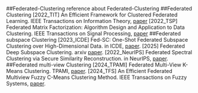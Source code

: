 ##Federated-Clustering
reference about Federated-Clustering
##Federated Clustering
[2022_TIT] An Efficient Framework for Clustered Federated Learning. IEEE Transactions on Information Theory, [paper](https://ieeexplore.ieee.org/abstract/document/9832954)
[2022_TSP] Federated Matrix Factorization: Algorithm Design and Application to Data Clustering. IEEE Transactions on Signal Processing, [paper](https://ieeexplore.ieee.org/document/9713943)
##Federated subspace Clustering
[2023_ICDE] Fed-SC: One-Shot Federated Subspace Clustering over High-Dimensional Data. in ICDE, [paper]([https://ieeexplore.ieee.org/document/10184550]).
[2025] Federated Deep Subspace Clustering. arxiv [paper]([https://arxiv.org/abs/2501.00230]).
[2022_NeurIPS] Federated Spectral Clustering via Secure Similarity Reconstruction. in NeurIPS, [paper](https://proceedings.neurips.cc/paper_files/paper/2023/hash/b6cd2650926d332c86a84c48529cc421-Abstract-Conference.html).
##Federated multi-view Clustering
[2024_TPAMI] Federated Multi-View K-Means Clustering. TPAMI, [paper]([https://ieeexplore.ieee.org/document/10810504]).
[2024_TFS] An Efficient Federated Multiview Fuzzy C-Means Clustering Method. IEEE Transactions on Fuzzy Systems, [paper](https://ieeexplore.ieee.org/abstract/document/10330655).
